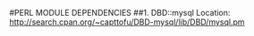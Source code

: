 #PERL MODULE DEPENDENCIES
##1. DBD::mysql
	Location: http://search.cpan.org/~capttofu/DBD-mysql/lib/DBD/mysql.pm

